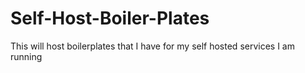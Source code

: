 # Self-Host-Boiler-Plates
This will host boilerplates that I have for my self hosted services I am running
